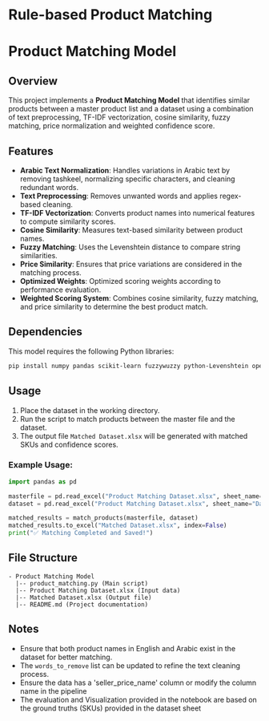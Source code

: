 # Rule-based Product Matching
 # Product Matching Model

## Overview
This project implements a **Product Matching Model** that identifies similar products between a master product list and a dataset using a combination of text preprocessing, TF-IDF vectorization, cosine similarity, fuzzy matching, price normalization and weighted confidence score.

## Features
- **Arabic Text Normalization**: Handles variations in Arabic text by removing tashkeel, normalizing specific characters, and cleaning redundant words.
- **Text Preprocessing**: Removes unwanted words and applies regex-based cleaning.
- **TF-IDF Vectorization**: Converts product names into numerical features to compute similarity scores.
- **Cosine Similarity**: Measures text-based similarity between product names.
- **Fuzzy Matching**: Uses the Levenshtein distance to compare string similarities.
- **Price Similarity**: Ensures that price variations are considered in the matching process.
- **Optimized Weights**: Optimized scoring weights according to performance evaluation.
- **Weighted Scoring System**: Combines cosine similarity, fuzzy matching, and price similarity to determine the best product match.

## Dependencies
This model requires the following Python libraries:
```bash
pip install numpy pandas scikit-learn fuzzywuzzy python-Levenshtein openpyxl
```

## Usage
1. Place the dataset in the working directory.
2. Run the script to match products between the master file and the dataset.
3. The output file `Matched Dataset.xlsx` will be generated with matched SKUs and confidence scores.

### Example Usage:
```python
import pandas as pd

masterfile = pd.read_excel("Product Matching Dataset.xlsx", sheet_name="Master File")
dataset = pd.read_excel("Product Matching Dataset.xlsx", sheet_name="Dataset")

matched_results = match_products(masterfile, dataset)
matched_results.to_excel("Matched Dataset.xlsx", index=False)
print("✅ Matching Completed and Saved!")
```

## File Structure
```
- Product Matching Model
  |-- product_matching.py (Main script)
  |-- Product Matching Dataset.xlsx (Input data)
  |-- Matched Dataset.xlsx (Output file)
  |-- README.md (Project documentation)
```

## Notes
- Ensure that both product names in English and Arabic exist in the dataset for better matching.
- The `words_to_remove` list can be updated to refine the text cleaning process.
- Ensure the data has a 'seller_price_name' column or modify the column name in the pipeline
- The evaluation and Visualization provided in the notebook are based on the ground truths (SKUs) provided in the dataset sheet



